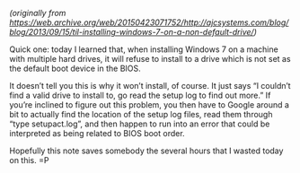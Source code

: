 <!--
.. title: TIL: Installing Windows 7 on a non-default drive
.. slug: installing-windows-7-non-default-drive
.. date: 2013-09-15 12:00:00 UTC-07:00
.. tags: windows, til
.. category: 
.. link: 
.. description: 
.. type: text
-->

_(originally from <https://web.archive.org/web/20150423071752/http://ajcsystems.com/blog/blog/2013/09/15/til-installing-windows-7-on-a-non-default-drive/>)_

Quick one: today I learned that, when installing Windows 7 on a machine with multiple hard drives, it will refuse to install to a drive which is not set as the default boot device in the BIOS.

It doesn’t tell you this is why it won’t install, of course. It just says “I couldn’t find a valid drive to install to, go read the setup log to find out more.” If you’re inclined to figure out this problem, you then have to Google around a bit to actually find the location of the setup log files, read them through “type setupact.log”, and then happen to run into an error that could be interpreted as being related to BIOS boot order.

Hopefully this note saves somebody the several hours that I wasted today on this. =P
